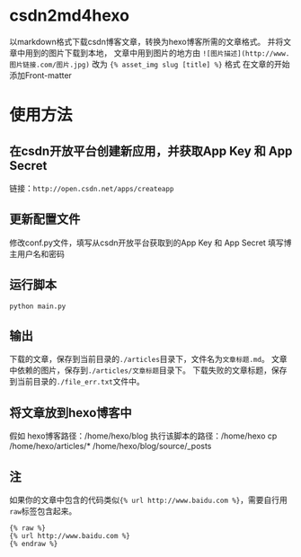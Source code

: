 # csdn2md4hexo
以markdown格式下载csdn博客文章，转换为hexo博客所需的文章格式。
并将文章中用到的图片下载到本地，
文章中用到图片的地方由 `![图片描述](http://www.图片链接.com/图片.jpg)` 改为 `{% asset_img slug [title] %}` 格式
在文章的开始添加Front-matter

# 使用方法
## 在csdn开放平台创建新应用，并获取App Key 和 App Secret
链接：`http://open.csdn.net/apps/createapp`
## 更新配置文件
修改conf.py文件，填写从csdn开放平台获取到的App Key 和 App Secret
填写博主用户名和密码
## 运行脚本
```
python main.py
```
## 输出
下载的文章，保存到当前目录的`./articles`目录下，文件名为`文章标题.md`。
文章中依赖的图片，保存到`./articles/文章标题`目录下。
下载失败的文章标题，保存到当前目录的`./file_err.txt`文件中。

## 将文章放到hexo博客中
假如
  hexo博客路径：/home/hexo/blog
  执行该脚本的路径：/home/hexo
cp /home/hexo/articles/* /home/hexo/blog/source/_posts

## 注
如果你的文章中包含的代码类似`{% url http://www.baidu.com %}`，需要自行用`raw`标签包含起来。
```
{% raw %}
{% url http://www.baidu.com %}
{% endraw %}
```
